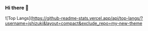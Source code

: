 ### Hi there 👋

![Top Langs](https://github-readme-stats.vercel.app/api/top-langs/?username=jshizuki&layout=compact&exclude_repo=my-new-theme

<!--
**jshizuki/jshizuki** is a ✨ _special_ ✨ repository because its `README.md` (this file) appears on your GitHub profile.

Here are some ideas to get you started:

- 🔭 I’m currently working on a React project utililizing the Spotify API called "Jammming"
- 🌱 I’m currently improving my Ruby on Rails and React skills.
- 👯 I’m looking to collaborate on education-tech, or e-commerce projects.
- 🤔 I’m looking for help with ...
- 💬 Ask me about ...
- 📫 How to reach me: jshizuki@gmail.com
- 😄 Pronouns: ...
- ⚡ Fun fact: I surf, skateboard and believe you are what you eat.
